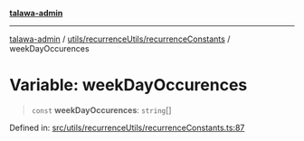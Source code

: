 [**talawa-admin**](../../../../README.md)

***

[talawa-admin](../../../../README.md) / [utils/recurrenceUtils/recurrenceConstants](../README.md) / weekDayOccurences

# Variable: weekDayOccurences

> `const` **weekDayOccurences**: `string`[]

Defined in: [src/utils/recurrenceUtils/recurrenceConstants.ts:87](https://github.com/gautam-divyanshu/talawa-admin/blob/9fef64ff9fb30eb3195cc9100606d8b7a89bca79/src/utils/recurrenceUtils/recurrenceConstants.ts#L87)
